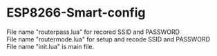 # ESP8266-Smart-config

File name "routerpass.lua" for recored SSID and PASSWORD <br>
File name "routermode.lua" for setup and recode SSID and PASSWORD <br>
File name "init.lua" is main file.
